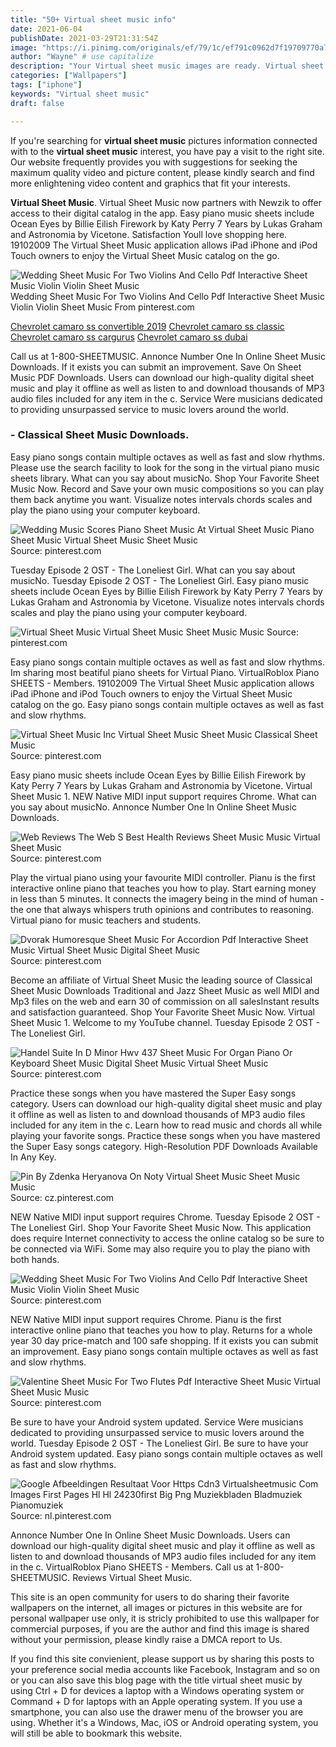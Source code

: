 ```yaml
---
title: "50+ Virtual sheet music info"
date: 2021-06-04
publishDate: 2021-03-29T21:31:54Z
image: "https://i.pinimg.com/originals/ef/79/1c/ef791c0962d7f19709770a770d540c5d.png"
author: "Wayne" # use capitalize
description: "Your Virtual sheet music images are ready. Virtual sheet music are a topic that is being searched for and liked by netizens now. You can Get the Virtual sheet music files here. Find and Download all free vectors."
categories: ["Wallpapers"]
tags: ["iphone"]
keywords: "Virtual sheet music"
draft: false

---
```


If you're searching for **virtual sheet music** pictures information connected with to the **virtual sheet music** interest, you have pay a visit to the right  site.  Our website frequently  provides you with  suggestions  for seeking  the maximum  quality video and picture  content, please kindly search and find more enlightening video content and graphics  that fit your interests.

**Virtual Sheet Music**. Virtual Sheet Music now partners with Newzik to offer access to their digital catalog in the app. Easy piano music sheets include Ocean Eyes by Billie Eilish Firework by Katy Perry 7 Years by Lukas Graham and Astronomia by Vicetone. Satisfaction Youll love shopping here. 19102009 The Virtual Sheet Music application allows iPad iPhone and iPod Touch owners to enjoy the Virtual Sheet Music catalog on the go.

![Wedding Sheet Music For Two Violins And Cello Pdf Interactive Sheet Music Violin Violin Sheet Music](https://i.pinimg.com/736x/ce/a3/eb/cea3eb7c50c262578eb9adadfdd21bd0.jpg "Wedding Sheet Music For Two Violins And Cello Pdf Interactive Sheet Music Violin Violin Sheet Music")
Wedding Sheet Music For Two Violins And Cello Pdf Interactive Sheet Music Violin Violin Sheet Music From pinterest.com

[Chevrolet camaro ss convertible 2019](/chevrolet-camaro-ss-convertible-2019/)
[Chevrolet camaro ss classic](/chevrolet-camaro-ss-classic/)
[Chevrolet camaro ss cargurus](/chevrolet-camaro-ss-cargurus/)
[Chevrolet camaro ss dubai](/chevrolet-camaro-ss-dubai/)

Call us at 1-800-SHEETMUSIC. Annonce Number One In Online Sheet Music Downloads. If it exists you can submit an improvement. Save On Sheet Music PDF Downloads. Users can download our high-quality digital sheet music and play it offline as well as listen to and download thousands of MP3 audio files included for any item in the c. Service Were musicians dedicated to providing unsurpassed service to music lovers around the world.

### - Classical Sheet Music Downloads.

Easy piano songs contain multiple octaves as well as fast and slow rhythms. Please use the search facility to look for the song in the virtual piano music sheets library. What can you say about musicNo. Shop Your Favorite Sheet Music Now. Record and Save your own music compositions so you can play them back anytime you want. Visualize notes intervals chords scales and play the piano using your computer keyboard.


![Wedding Music Scores Piano Sheet Music At Virtual Sheet Music Piano Sheet Music Virtual Sheet Music Sheet Music](https://i.pinimg.com/originals/8a/63/fa/8a63fa460a861ca6bee058049bbc27c5.gif "Wedding Music Scores Piano Sheet Music At Virtual Sheet Music Piano Sheet Music Virtual Sheet Music Sheet Music")
Source: pinterest.com

Tuesday Episode 2 OST - The Loneliest Girl. What can you say about musicNo. Tuesday Episode 2 OST - The Loneliest Girl. Easy piano music sheets include Ocean Eyes by Billie Eilish Firework by Katy Perry 7 Years by Lukas Graham and Astronomia by Vicetone. Visualize notes intervals chords scales and play the piano using your computer keyboard.

![Virtual Sheet Music Virtual Sheet Music Sheet Music Music](https://i.pinimg.com/736x/fc/e8/88/fce8882cb81a3b71450d53c94019c9b6.jpg "Virtual Sheet Music Virtual Sheet Music Sheet Music Music")
Source: pinterest.com

Easy piano songs contain multiple octaves as well as fast and slow rhythms. Im sharing most beatiful piano sheets for Virtual Piano. VirtualRoblox Piano SHEETS - Members. 19102009 The Virtual Sheet Music application allows iPad iPhone and iPod Touch owners to enjoy the Virtual Sheet Music catalog on the go. Easy piano songs contain multiple octaves as well as fast and slow rhythms.

![Virtual Sheet Music Inc Virtual Sheet Music Sheet Music Classical Sheet Music](https://i.pinimg.com/originals/69/9d/4a/699d4ac495494df53a75241e0bccf742.jpg "Virtual Sheet Music Inc Virtual Sheet Music Sheet Music Classical Sheet Music")
Source: pinterest.com

Easy piano music sheets include Ocean Eyes by Billie Eilish Firework by Katy Perry 7 Years by Lukas Graham and Astronomia by Vicetone. Virtual Sheet Music 1. NEW Native MIDI input support requires Chrome. What can you say about musicNo. Annonce Number One In Online Sheet Music Downloads.

![Web Reviews The Web S Best Health Reviews Sheet Music Music Virtual Sheet Music](https://i.pinimg.com/originals/67/65/70/6765709e83d2c7753f6a012a0a2f4d78.gif "Web Reviews The Web S Best Health Reviews Sheet Music Music Virtual Sheet Music")
Source: pinterest.com

Play the virtual piano using your favourite MIDI controller. Pianu is the first interactive online piano that teaches you how to play. Start earning money in less than 5 minutes. It connects the imagery being in the mind of human - the one that always whispers truth opinions and contributes to reasoning. Virtual piano for music teachers and students.

![Dvorak Humoresque Sheet Music For Accordion Pdf Interactive Sheet Music Virtual Sheet Music Digital Sheet Music](https://i.pinimg.com/originals/9f/52/77/9f5277c110634f8b5651f40e89c0ceab.png "Dvorak Humoresque Sheet Music For Accordion Pdf Interactive Sheet Music Virtual Sheet Music Digital Sheet Music")
Source: pinterest.com

Become an affiliate of Virtual Sheet Music the leading source of Classical Sheet Music Downloads Traditional and Jazz Sheet Music as well MIDI and Mp3 files on the web and earn 30 of commission on all salesInstant results and satisfaction guaranteed. Shop Your Favorite Sheet Music Now. Virtual Sheet Music 1. Welcome to my YouTube channel. Tuesday Episode 2 OST - The Loneliest Girl.

![Handel Suite In D Minor Hwv 437 Sheet Music For Organ Piano Or Keyboard Sheet Music Digital Sheet Music Virtual Sheet Music](https://i.pinimg.com/736x/72/db/9d/72db9dca49ebd00e9df13053fa43ba0e.jpg "Handel Suite In D Minor Hwv 437 Sheet Music For Organ Piano Or Keyboard Sheet Music Digital Sheet Music Virtual Sheet Music")
Source: pinterest.com

Practice these songs when you have mastered the Super Easy songs category. Users can download our high-quality digital sheet music and play it offline as well as listen to and download thousands of MP3 audio files included for any item in the c. Learn how to read music and chords all while playing your favorite songs. Practice these songs when you have mastered the Super Easy songs category. High-Resolution PDF Downloads Available In Any Key.

![Pin By Zdenka Heryanova On Noty Virtual Sheet Music Sheet Music Music](https://i.pinimg.com/originals/27/36/eb/2736ebf425431049005315073d543ea1.png "Pin By Zdenka Heryanova On Noty Virtual Sheet Music Sheet Music Music")
Source: cz.pinterest.com

NEW Native MIDI input support requires Chrome. Tuesday Episode 2 OST - The Loneliest Girl. Shop Your Favorite Sheet Music Now. This application does require Internet connectivity to access the online catalog so be sure to be connected via WiFi. Some may also require you to play the piano with both hands.

![Wedding Sheet Music For Two Violins And Cello Pdf Interactive Sheet Music Violin Violin Sheet Music](https://i.pinimg.com/736x/ce/a3/eb/cea3eb7c50c262578eb9adadfdd21bd0.jpg "Wedding Sheet Music For Two Violins And Cello Pdf Interactive Sheet Music Violin Violin Sheet Music")
Source: pinterest.com

NEW Native MIDI input support requires Chrome. Pianu is the first interactive online piano that teaches you how to play. Returns for a whole year 30 day price-match and 100 safe shopping. If it exists you can submit an improvement. Easy piano songs contain multiple octaves as well as fast and slow rhythms.

![Valentine Sheet Music For Two Flutes Pdf Interactive Sheet Music Virtual Sheet Music Music](https://i.pinimg.com/originals/e3/8e/49/e38e497ef31f51a38aabdce6cdaabcb5.gif "Valentine Sheet Music For Two Flutes Pdf Interactive Sheet Music Virtual Sheet Music Music")
Source: pinterest.com

Be sure to have your Android system updated. Service Were musicians dedicated to providing unsurpassed service to music lovers around the world. Tuesday Episode 2 OST - The Loneliest Girl. Be sure to have your Android system updated. Easy piano songs contain multiple octaves as well as fast and slow rhythms.

![Google Afbeeldingen Resultaat Voor Https Cdn3 Virtualsheetmusic Com Images First Pages Hl Hl 24230first Big Png Muziekbladen Bladmuziek Pianomuziek](https://i.pinimg.com/originals/ef/79/1c/ef791c0962d7f19709770a770d540c5d.png "Google Afbeeldingen Resultaat Voor Https Cdn3 Virtualsheetmusic Com Images First Pages Hl Hl 24230first Big Png Muziekbladen Bladmuziek Pianomuziek")
Source: nl.pinterest.com

Annonce Number One In Online Sheet Music Downloads. Users can download our high-quality digital sheet music and play it offline as well as listen to and download thousands of MP3 audio files included for any item in the c. VirtualRoblox Piano SHEETS - Members. Call us at 1-800-SHEETMUSIC. Reviews Virtual Sheet Music.

This site is an open community for users to do sharing their favorite wallpapers on the internet, all images or pictures in this website are for personal wallpaper use only, it is stricly prohibited to use this wallpaper for commercial purposes, if you are the author and find this image is shared without your permission, please kindly raise a DMCA report to Us.

If you find this site convienient, please support us by sharing this posts to your preference social media accounts like Facebook, Instagram and so on or you can also save this blog page with the title virtual sheet music by using Ctrl + D for devices a laptop with a Windows operating system or Command + D for laptops with an Apple operating system. If you use a smartphone, you can also use the drawer menu of the browser you are using. Whether it's a Windows, Mac, iOS or Android operating system, you will still be able to bookmark this website.
